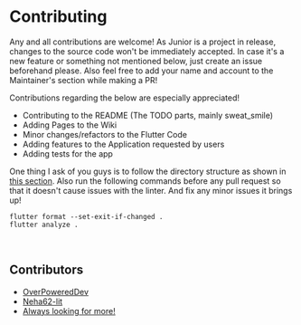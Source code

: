# Contributing

Any and all contributions are welcome! As Junior is a project in release, changes to the source code won't be immediately accepted. In case it's a new feature
or something not mentioned below, just create an issue beforehand please. Also feel free to add your name and account to the Maintainer's section while making a
PR!

Contributions regarding the below are especially appreciated!

- Contributing to the README (The TODO parts, mainly sweat_smile)
- Adding Pages to the Wiki
- Minor changes/refactors to the Flutter Code
- Adding features to the Application requested by users
- Adding tests for the app

One thing I ask of you guys is to follow the directory structure as shown in [this section](https://github.com/OverPoweredDev/Junior#navigation). Also run the following commands before any pull
request so that it doesn't cause issues with the linter. And fix any minor issues it brings up!

```shell
flutter format --set-exit-if-changed .
flutter analyze .
```

<br>

## Contributors

- [OverPoweredDev](https://github.com/OverPoweredDev)
- [Neha62-lit](https://github.com/Neha62-lit)
- [Always looking for more!](https://github.com/OverPoweredDev/Junior/compare)
